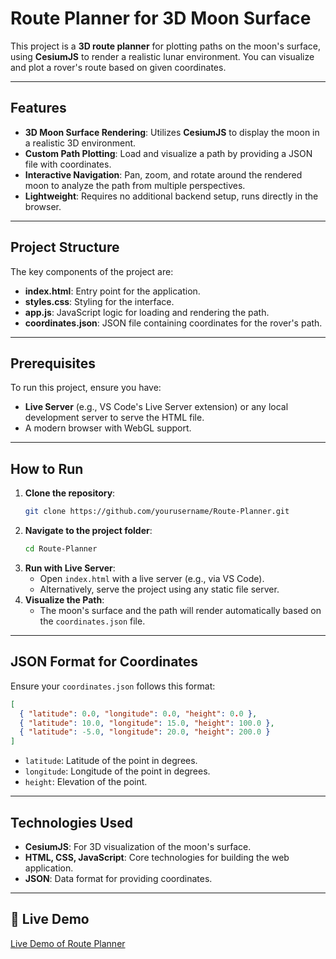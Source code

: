 # Route Planner for 3D Moon Surface

This project is a **3D route planner** for plotting paths on the moon's surface, using **CesiumJS** to render a realistic lunar environment. You can visualize and plot a rover's route based on given coordinates.

---

## Features
- **3D Moon Surface Rendering**: Utilizes **CesiumJS** to display the moon in a realistic 3D environment.
- **Custom Path Plotting**: Load and visualize a path by providing a JSON file with coordinates.
- **Interactive Navigation**: Pan, zoom, and rotate around the rendered moon to analyze the path from multiple perspectives.
- **Lightweight**: Requires no additional backend setup, runs directly in the browser.

---

## Project Structure
The key components of the project are:
- **index.html**: Entry point for the application.
- **styles.css**: Styling for the interface.
- **app.js**: JavaScript logic for loading and rendering the path.
- **coordinates.json**: JSON file containing coordinates for the rover's path.

---

## Prerequisites
To run this project, ensure you have:
- **Live Server** (e.g., VS Code's Live Server extension) or any local development server to serve the HTML file.
- A modern browser with WebGL support.

---

## How to Run
1. **Clone the repository**:
   ```bash
   git clone https://github.com/yourusername/Route-Planner.git
   ```
2. **Navigate to the project folder**:
   ```bash
   cd Route-Planner
   ```
3. **Run with Live Server**:
   - Open `index.html` with a live server (e.g., via VS Code).
   - Alternatively, serve the project using any static file server.
4. **Visualize the Path**:
   - The moon's surface and the path will render automatically based on the `coordinates.json` file.

---

## JSON Format for Coordinates
Ensure your `coordinates.json` follows this format:
```json
[
  { "latitude": 0.0, "longitude": 0.0, "height": 0.0 },
  { "latitude": 10.0, "longitude": 15.0, "height": 100.0 },
  { "latitude": -5.0, "longitude": 20.0, "height": 200.0 }
]
```
- `latitude`: Latitude of the point in degrees.
- `longitude`: Longitude of the point in degrees.
- `height`: Elevation of the point.

---

## Technologies Used
- **CesiumJS**: For 3D visualization of the moon's surface.
- **HTML, CSS, JavaScript**: Core technologies for building the web application.
- **JSON**: Data format for providing coordinates.

---
## 🔗 Live Demo
[Live Demo of Route Planner](https://bhardwajarjit.github.io/Route-Planner/)

